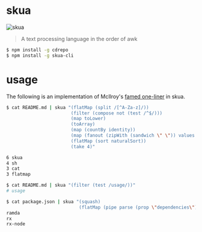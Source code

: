 # skua
![skua](https://upload.wikimedia.org/wikipedia/commons/0/0d/Stercorarius_pomarinusPCCA20070623-3985B.jpg)

> A text processing language in the order of awk

```sh
$ npm install -g cdrepo
$ npm install -g skua-cli
```

# usage

The following is an implementation of McIlroy's [famed
one-liner](http://www.leancrew.com/all-this/2011/12/more-shell-less-egg/) in
skua.

```sh
$ cat README.md | skua "(flatMap (split /[^A-Za-z]/))
                        (filter (compose not (test /^$/)))
                        (map toLower)
                        (toArray)
                        (map (countBy identity))
                        (map (fanout (zipWith (sandwich \" \")) values keys))
                        (flatMap (sort naturalSort))
                        (take 4)"

6 skua
4 sh
3 cat
3 flatmap
```

```sh
$ cat README.md | skua "(filter (test /usage/))"
# usage
```

```sh
$ cat package.json | skua "(squash)
                           (flatMap (pipe parse (prop \"dependencies\") keys))"
ramda
rx
rx-node
```

